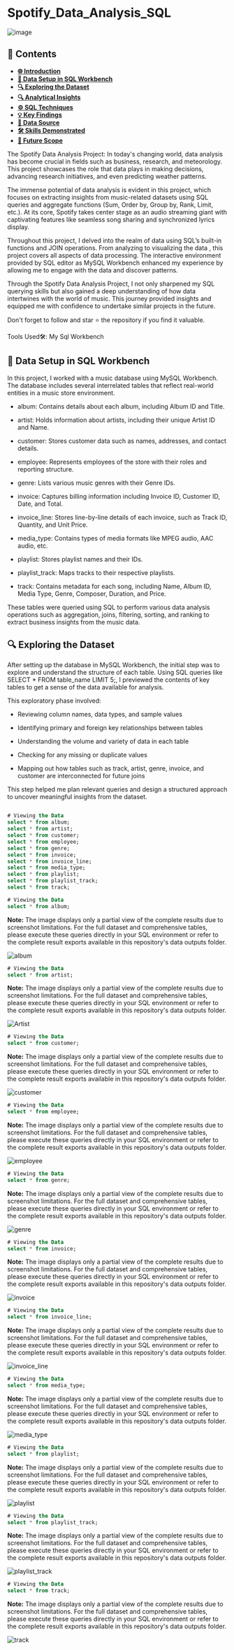 # Spotify_Data_Analysis_SQL

![image](https://github.com/user-attachments/assets/4bf33359-ddd0-4723-89e0-8af9fcdb4879)

## 📑 Contents

- [**🌐 Introduction**](#-introduction)
- [**💾 Data Setup in SQL Workbench**](#-data-setup-in-sql-workbench)
- [**🔍 Exploring the Dataset**](#-exploring-the-dataset)
- [**🔍 Analytical Insights**](#-analytical-insights)
- [**⚙️ SQL Techniques**](#️-sql-techniques)
- [**💡 Key Findings**](#-key-findings)
- [**📂 Data Source**](#-data-source)
- [**🛠️ Skills Demonstrated**](#️-skills-demonstrated)
- [**🚀 Future Scope**](#-future-scope)
  
The Spotify Data Analysis Project: In today's changing world, data analysis has become crucial in fields such as business, research, and meteorology. This project showcases the role that data plays in making decisions, advancing research initiatives, and even predicting weather patterns.

The immense potential of data analysis is evident in this project, which focuses on extracting insights from music-related datasets using SQL queries and aggregate functions (Sum, Order by, Group by, Rank, Limit,  etc.). At its core, Spotify takes center stage as an audio streaming giant with captivating features like seamless song sharing and synchronized lyrics display.

Throughout this project, I delved into the realm of data using SQL’s built-in functions and JOIN operations. From analyzing to visualizing the data , this project covers all aspects of data processing. The interactive environment provided by SQL editor as MySQL Workbench enhanced my experience by allowing me to engage with the data and discover patterns.

Through the Spotify Data Analysis Project, I not only sharpened my SQL querying skills but also gained a deep understanding of how data intertwines with the world of music. This journey provided insights and equipped me with confidence to undertake similar projects in the future.

Don't forget to follow and star ⭐ the repository if you find it valuable.

Tools Used🛠️:
My Sql Workbench

## 💾 Data Setup in SQL Workbench

In this project, I worked with a music database using MySQL Workbench. The database includes several interrelated tables that reflect real-world entities in a music store environment.

- album: Contains details about each album, including Album ID and Title.

- artist: Holds information about artists, including their unique Artist ID and Name.

- customer: Stores customer data such as names, addresses, and contact details.

- employee: Represents employees of the store with their roles and reporting structure.

- genre: Lists various music genres with their Genre IDs.

- invoice: Captures billing information including Invoice ID, Customer ID, Date, and Total.

- invoice_line: Stores line-by-line details of each invoice, such as Track ID, Quantity, and Unit Price.

- media_type: Contains types of media formats like MPEG audio, AAC audio, etc.

- playlist: Stores playlist names and their IDs.

- playlist_track: Maps tracks to their respective playlists.

- track: Contains metadata for each song, including Name, Album ID, Media Type, Genre, Composer, Duration, and Price.

These tables were queried using SQL to perform various data analysis operations such as aggregation, joins, filtering, sorting, and ranking to extract business insights from the music data.

## 🔍 Exploring the Dataset

After setting up the database in MySQL Workbench, the initial step was to explore and understand the structure of each table. Using SQL queries like SELECT * FROM table_name LIMIT 5;, I previewed the contents of key tables to get a sense of the data available for analysis.

This exploratory phase involved:

- Reviewing column names, data types, and sample values

- Identifying primary and foreign key relationships between tables

- Understanding the volume and variety of data in each table

- Checking for any missing or duplicate values

- Mapping out how tables such as track, artist, genre, invoice, and customer are interconnected for future joins

This step helped me plan relevant queries and design a structured approach to uncover meaningful insights from the dataset.


```sql

# Viewing the Data
select * from album;
select * from artist;
select * from customer;
select * from employee;
select * from genre;
select * from invoice;
select * from invoice_line;
select * from media_type;
select * from playlist;
select * from playlist_track;
select * from track;
```

```sql
# Viewing the Data
select * from album;
```

**Note:** The image displays only a partial view of the complete results due to screenshot limitations. For the full dataset and comprehensive tables, please execute these queries directly in your SQL environment or refer to the complete result exports available in this repository's data outputs folder.

![album](https://github.com/user-attachments/assets/0dd4846a-09a2-4a4d-8f4b-d8cedf48ebed)

```sql
# Viewing the Data
select * from artist;
```

**Note:** The image displays only a partial view of the complete results due to screenshot limitations. For the full dataset and comprehensive tables, please execute these queries directly in your SQL environment or refer to the complete result exports available in this repository's data outputs folder.

![Artist](https://github.com/user-attachments/assets/ca5a02d9-b742-4b3d-af41-a0b94a6c79b4)

```sql
# Viewing the Data
select * from customer;
```

**Note:** The image displays only a partial view of the complete results due to screenshot limitations. For the full dataset and comprehensive tables, please execute these queries directly in your SQL environment or refer to the complete result exports available in this repository's data outputs folder.

![customer](https://github.com/user-attachments/assets/4bd8c09c-efcb-4a22-a1eb-23a83bbadae1)


```sql
# Viewing the Data
select * from employee;
```

**Note:** The image displays only a partial view of the complete results due to screenshot limitations. For the full dataset and comprehensive tables, please execute these queries directly in your SQL environment or refer to the complete result exports available in this repository's data outputs folder.

![employee](https://github.com/user-attachments/assets/7f717053-a53f-4b42-8ea4-18e722c1a236)


```sql
# Viewing the Data
select * from genre;
```

**Note:** The image displays only a partial view of the complete results due to screenshot limitations. For the full dataset and comprehensive tables, please execute these queries directly in your SQL environment or refer to the complete result exports available in this repository's data outputs folder.

![genre](https://github.com/user-attachments/assets/50a97241-9cf2-4e8e-9d41-f03058613a6c)


```sql
# Viewing the Data
select * from invoice;
```

**Note:** The image displays only a partial view of the complete results due to screenshot limitations. For the full dataset and comprehensive tables, please execute these queries directly in your SQL environment or refer to the complete result exports available in this repository's data outputs folder.

![invoice](https://github.com/user-attachments/assets/4e2ee481-a340-4322-84f9-2f71da55f924)


```sql
# Viewing the Data
select * from invoice_line;
```

**Note:** The image displays only a partial view of the complete results due to screenshot limitations. For the full dataset and comprehensive tables, please execute these queries directly in your SQL environment or refer to the complete result exports available in this repository's data outputs folder.

![invoice_line](https://github.com/user-attachments/assets/93da5a2d-70bc-42bc-8af6-ebdfdf4000f2)


```sql
# Viewing the Data
select * from media_type;
```

**Note:** The image displays only a partial view of the complete results due to screenshot limitations. For the full dataset and comprehensive tables, please execute these queries directly in your SQL environment or refer to the complete result exports available in this repository's data outputs folder.

![media_type](https://github.com/user-attachments/assets/de2a4437-c58f-41b7-8fc1-090dcf2e1d5f)


```sql
# Viewing the Data
select * from playlist;
```

**Note:** The image displays only a partial view of the complete results due to screenshot limitations. For the full dataset and comprehensive tables, please execute these queries directly in your SQL environment or refer to the complete result exports available in this repository's data outputs folder.

![playlist](https://github.com/user-attachments/assets/45a52cce-8766-407e-aec4-622f65019ef7)


```sql
# Viewing the Data
select * from playlist_track;
```

**Note:** The image displays only a partial view of the complete results due to screenshot limitations. For the full dataset and comprehensive tables, please execute these queries directly in your SQL environment or refer to the complete result exports available in this repository's data outputs folder.

![playlist_track](https://github.com/user-attachments/assets/5171936b-3888-4a75-969f-6d9ae3bb64fa)


```sql
# Viewing the Data
select * from track;
```

**Note:** The image displays only a partial view of the complete results due to screenshot limitations. For the full dataset and comprehensive tables, please execute these queries directly in your SQL environment or refer to the complete result exports available in this repository's data outputs folder.

![track](https://github.com/user-attachments/assets/e3b84873-f398-434a-af4e-21a7a85bc746)







